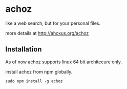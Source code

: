 # achoz

like a web search, but for your personal files.

more details at http://ahoxus.org/achoz

## Installation 

As of now achoz supports linux 64 bit architecure only.

install achoz from npm globally. 
```
sudo npm install -g achoz
```

